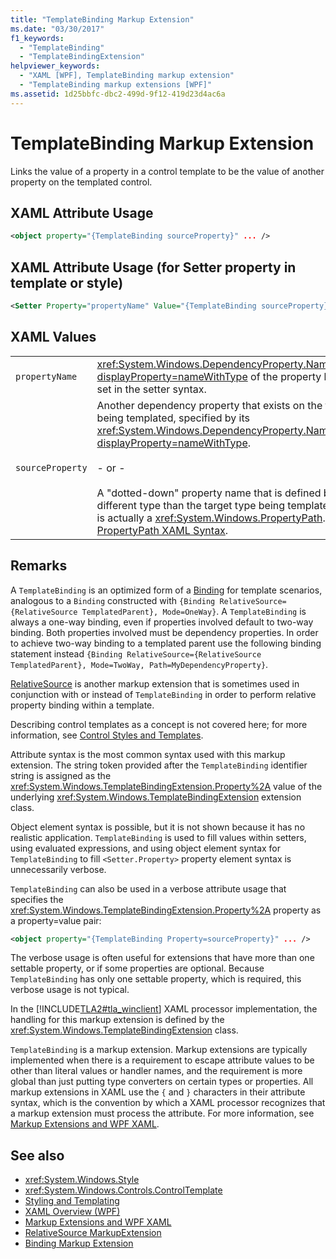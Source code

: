 ```yaml
---
title: "TemplateBinding Markup Extension"
ms.date: "03/30/2017"
f1_keywords: 
  - "TemplateBinding"
  - "TemplateBindingExtension"
helpviewer_keywords: 
  - "XAML [WPF], TemplateBinding markup extension"
  - "TemplateBinding markup extensions [WPF]"
ms.assetid: 1d25bbfc-dbc2-499d-9f12-419d23d4ac6a
---
```

# TemplateBinding Markup Extension
Links the value of a property in a control template to be the value of another property on the templated control.  
  
## XAML Attribute Usage  
  
```xml  
<object property="{TemplateBinding sourceProperty}" ... />
```  
  
## XAML Attribute Usage (for Setter property in template or style)  
  
```xml  
<Setter Property="propertyName" Value="{TemplateBinding sourceProperty}" ... />  
```  
  
## XAML Values  
  
|||  
|-|-|  
|`propertyName`|<xref:System.Windows.DependencyProperty.Name%2A?displayProperty=nameWithType> of the property being set in the setter syntax.|  
|`sourceProperty`|Another dependency property that exists on the type being templated, specified by its <xref:System.Windows.DependencyProperty.Name%2A?displayProperty=nameWithType>.<br /><br /> - or -<br /><br /> A "dotted-down" property name that is defined by a different type than the target type being templated. This is actually a <xref:System.Windows.PropertyPath>. See [PropertyPath XAML Syntax](propertypath-xaml-syntax.md).|  
  
## Remarks  
 A `TemplateBinding` is an optimized form of a [Binding](binding-markup-extension.md) for template scenarios, analogous to a `Binding` constructed with `{Binding RelativeSource={RelativeSource TemplatedParent}, Mode=OneWay}`. A `TemplateBinding` is always a one-way binding, even if properties involved default to two-way binding. Both properties involved must be dependency properties. In order to achieve two-way binding to a templated parent use the following binding statement instead
`{Binding RelativeSource={RelativeSource TemplatedParent}, Mode=TwoWay, Path=MyDependencyProperty}`.
  
 [RelativeSource](relativesource-markupextension.md) is another markup extension that is sometimes used in conjunction with or instead of `TemplateBinding` in order to perform relative property binding within a template.  
  
 Describing control templates as a concept is not covered here; for more information, see [Control Styles and Templates](../controls/control-styles-and-templates.md).  
  
 Attribute syntax is the most common syntax used with this markup extension. The string token provided after the `TemplateBinding` identifier string is assigned as the <xref:System.Windows.TemplateBindingExtension.Property%2A> value of the underlying <xref:System.Windows.TemplateBindingExtension> extension class.  
  
 Object element syntax is possible, but it is not shown because it has no realistic application. `TemplateBinding` is used to fill values within setters, using evaluated expressions, and using object element syntax for `TemplateBinding` to fill `<Setter.Property>` property element syntax is unnecessarily verbose.  
  
 `TemplateBinding` can also be used in a verbose attribute usage that specifies the <xref:System.Windows.TemplateBindingExtension.Property%2A> property as a property=value pair:  
  
```xml  
<object property="{TemplateBinding Property=sourceProperty}" ... />
```  
  
 The verbose usage is often useful for extensions that have more than one settable property, or if some properties are optional. Because `TemplateBinding` has only one settable property, which is required, this verbose usage is not typical.  
  
 In the [!INCLUDE[TLA2#tla_winclient](../../../../includes/tla2sharptla-winclient-md.md)] XAML processor implementation, the handling for this markup extension is defined by the <xref:System.Windows.TemplateBindingExtension> class.  
  
 `TemplateBinding` is a markup extension. Markup extensions are typically implemented when there is a requirement to escape attribute values to be other than literal values or handler names, and the requirement is more global than just putting type converters on certain types or properties. All markup extensions in XAML use the `{` and `}` characters in their attribute syntax, which is the convention by which a XAML processor recognizes that a markup extension must process the attribute. For more information, see [Markup Extensions and WPF XAML](markup-extensions-and-wpf-xaml.md).  
  
## See also

- <xref:System.Windows.Style>
- <xref:System.Windows.Controls.ControlTemplate>
- [Styling and Templating](../controls/styling-and-templating.md)
- [XAML Overview (WPF)](../../../desktop-wpf/fundamentals/xaml.md)
- [Markup Extensions and WPF XAML](markup-extensions-and-wpf-xaml.md)
- [RelativeSource MarkupExtension](relativesource-markupextension.md)
- [Binding Markup Extension](binding-markup-extension.md)

